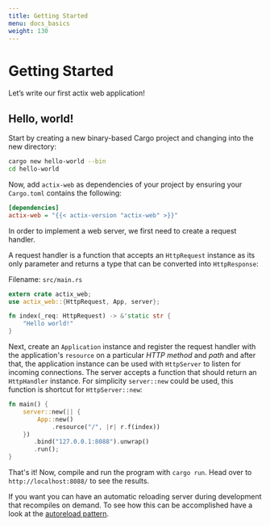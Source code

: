 ```yaml
---
title: Getting Started
menu: docs_basics
weight: 130
---
```


# Getting Started

Let’s write our first actix web application!

## Hello, world!

Start by creating a new binary-based Cargo project and changing into the new directory:

```bash
cargo new hello-world --bin
cd hello-world
```

Now, add `actix-web` as dependencies of your project by ensuring your `Cargo.toml`
contains the following:

```ini
[dependencies]
actix-web = "{{< actix-version "actix-web" >}}"
```

In order to implement a web server, we first need to create a request handler.

A request handler is a function that accepts an `HttpRequest` instance as its only parameter
and returns a type that can be converted into `HttpResponse`:

Filename: `src/main.rs`

```rust
extern crate actix_web;
use actix_web::{HttpRequest, App, server};

fn index(_req: HttpRequest) -> &'static str {
    "Hello world!"
}
```

Next, create an `Application` instance and register the request handler with
the application's `resource` on a particular *HTTP method* and *path* and
after that, the application instance can be used with `HttpServer` to listen
for incoming connections. The server accepts a function that should return an
`HttpHandler` instance.  For simplicity `server::new` could be used, this
function is shortcut for `HttpServer::new`:

```rust
fn main() {
    server::new(|| {
        App::new()
            .resource("/", |r| r.f(index))
    })
       .bind("127.0.0.1:8088").unwrap()
       .run();
}
```

That's it! Now, compile and run the program with `cargo run`.
Head over to ``http://localhost:8088/`` to see the results.

If you want you can have an automatic reloading server during development
that recompiles on demand.  To see how this can be accomplished have a look
at the [autoreload pattern](../autoreload/).
